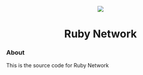 <p align="center">
<img width="120px" src="![Ruby Network](https://github.com/Ruby-Network/.github/raw/main/profile/ruby.png)">
</p>

<h1 align="center">Ruby Network</h1>

### About

This is the source code for Ruby Network
